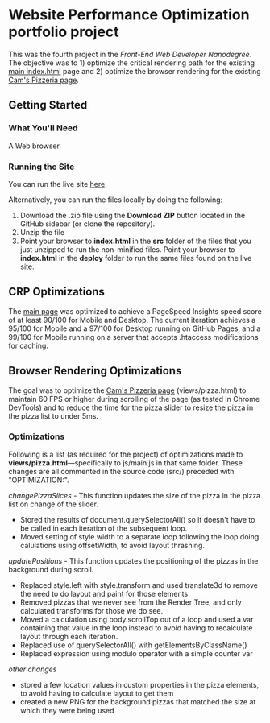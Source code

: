 # Website Performance Optimization portfolio project

This was the fourth project in the _Front-End Web Developer Nanodegree_. The objective was to 1) optimize the critical rendering path for the existing [main index.html](http://kevinfrutiger.github.io/frontend-nanodegree-web-optimization/) page and 2) optimize the browser rendering for the existing [Cam's Pizzeria page](http://kevinfrutiger.github.io/frontend-nanodegree-web-optimization/views/pizza.html).

## Getting Started

### What You'll Need

A Web browser.

### Running the Site

You can run the live site <a href="http://kevinfrutiger.github.io/frontend-nanodegree-web-optimization/">here</a>.

Alternatively, you can run the files locally by doing the following:

1. Download the .zip file using the **Download ZIP** button located in the GitHub sidebar (or clone the repository).
2. Unzip the file
3. Point your browser to **index.html** in the **src** folder of the files that you just unzipped to run the non-minified files. Point your browser to **index.html** in the **deploy** folder to run the same files found on the live site.

## CRP Optimizations

The [main page](http://kevinfrutiger.github.io/frontend-nanodegree-web-optimization/) was optimized to achieve a PageSpeed Insights speed score of at least 90/100 for Mobile and Desktop. The current iteration achieves a 95/100 for Mobile and a 97/100 for Desktop running on GitHub Pages, and a 99/100 for Mobile running on a server that accepts .htaccess modifications for caching.

## Browser Rendering Optimizations

The goal was to optimize the [Cam's Pizzeria page](http://kevinfrutiger.github.io/frontend-nanodegree-web-optimization/views/pizza.html) (views/pizza.html) to maintain 60 FPS or higher during scrolling of the page (as tested in Chrome DevTools) and to reduce the time for the pizza slider to resize the pizza in the pizza list to under 5ms.

### Optimizations

Following is a list (as required for the project) of optimizations made to **views/pizza.html**—specifically to js/main.js in that same folder. These changes are all commented in the source code (src/) preceded with "OPTIMIZATION:".

*changePizzaSlices* - This function updates the size of the pizza in the pizza list on change of the slider.

* Stored the results of document.querySelectorAll() so it doesn't have to be called in each iteration of the subsequent loop.
* Moved setting of style.width to a separate loop following the loop doing calulations using offsetWidth, to avoid layout thrashing.

*updatePositions* - This function updates the positioning of the pizzas in the background during scroll.

* Replaced style.left with style.transform and used translate3d to remove the need to do layout and paint for those elements
* Removed pizzas that we never see from the Render Tree, and only calculated transforms for those we do see.
* Moved a calculation using body.scrollTop out of a loop and used a var containing that value in the loop instead to avoid having to recalculate layout through each iteration.
* Replaced use of querySelectorAll() with getElementsByClassName()
* Replaced expression using modulo operator with a simple counter var

*other changes*

* stored a few location values in custom properties in the pizza elements, to avoid having to calculate layout to get them
* created a new PNG for the background pizzas that matched the size at which they were being used


